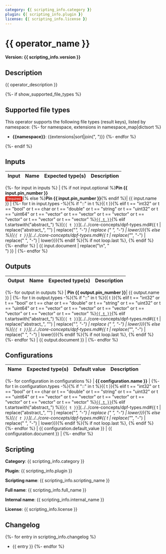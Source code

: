 ```yaml
---
category: {{ scripting_info.category }}
plugin: {{ scripting_info.plugin }}
license: {{ scripting_info.license }}
---
```


# {{ operator_name }}

**Version: {{ scripting_info.version }}**

## Description

{{ operator_description }}

{%- if show_supported_file_types %}

## Supported file types

This operator supports the following file types (result keys), listed by namespace:
{%- for namespace, extensions in namespace_map|dictsort %}
- <strong>{{namespace}}</strong>: {{extensions|sort|join(", ")}}
{%- endfor %}

{%- endif %}

## Inputs

| Input | Name | Expected type(s) | Description |
|-------|-------|------------------|-------------|
{%- for input in inputs %}
| {% if not input.optional %}<strong>Pin {{ input.pin_number }}</strong> <br><span style="background-color:#d93025; color:white; padding:2px 6px; border-radius:3px; font-size:0.75em;">Required</span>{% else %}<strong>Pin {{ input.pin_number }}</strong>{% endif %}|  {{ input.name }} |
{%- for t in input.types -%}{% if "::" in t %}{{ t }}{% elif t == "int32" or t == "bool" or t == char or t == "double" or t == "string" or t == "uint32" or t == "uint64" or t == "vector<int32>" or t == "vector<bool>" or t == "vector<char>" or t == "vector<double>" or t == "vector<string>" or t == "vector<float>" %}[`{{ t }}`](../../core-concepts/dpf-types.md#standard-types}}){% elif t.startswith("abstract_") %}[`{{ t }}`](../../core-concepts/dpf-types.md#{{ t | replace("abstract_", "") | replace("_", "-") | replace (" ", "-") | lower}}){% else %}[`{{ t }}`](../../core-concepts/dpf-types.md#{{ t | replace("_", "-") | replace(" ", "-") | lower}}){% endif %}{% if not loop.last %}, {% endif %}{%- endfor %} | {{ input.document | replace("\n", "<br>") }} |
{%- endfor %}

## Outputs

| Output |  Name | Expected type(s) | Description |
|-------|------|------------------|-------------|
{%- for output in outputs %}
|  **Pin {{ output.pin_number }}**| {{ output.name }} |
{%- for t in output.types -%}{% if "::" in t %}{{ t }}{% elif t == "int32" or t == "bool" or t == char or t == "double" or t == "string" or t == "uint32" or t == "uint64" or t == "vector<int32>" or t == "vector<bool>" or t == "vector<char>" or t == "vector<double>" or t == "vector<string>" or t == "vector<float>" %}[`{{ t }}`](../../core-concepts/dpf-types.md#standard-types}}){% elif t.startswith("abstract_") %}[`{{ t }}`](../../core-concepts/dpf-types.md#{{ t | replace("abstract_", "") | replace("_", "-") | replace (" ", "-") | lower}}){% else %}[`{{ t }}`](../../core-concepts/dpf-types.md#{{ t | replace("_", "-") | replace(" ", "-") | lower}}){% endif %}{% if not loop.last %}, {% endif %}{%- endfor %} | {{ output.document }} |
{%- endfor %}

## Configurations

| Name| Expected type(s) | Default value | Description |
|-----|------|----------|-------------|
{%- for configuration in configurations %}
| **{{ configuration.name }}** |
{%- for t in configuration.types -%}{% if "::" in t %}{{ t }}{% elif t == "int32" or t == "bool" or t == char or t == "double" or t == "string" or t == "uint32" or t == "uint64" or t == "vector<int32>" or t == "vector<bool>" or t == "vector<char>" or t == "vector<double>" or t == "vector<string>" or t == "vector<float>" %}[`{{ t }}`](../../core-concepts/dpf-types.md#standard-types}}){% elif t.startswith("abstract_") %}[`{{ t }}`](../../core-concepts/dpf-types.md#{{ t | replace("abstract_", "") | replace("_", "-") | replace (" ", "-") | lower}}){% else %}[`{{ t }}`](../../core-concepts/dpf-types.md#{{ t | replace("_", "-") | replace(" ", "-") | lower}}){% endif %}{% if not loop.last %}, {% endif %}{%- endfor %} | {{ configuration.default_value }} | {{ configuration.document }} |
{%- endfor %}

## Scripting

 **Category**: {{ scripting_info.category }}

 **Plugin**: {{ scripting_info.plugin }}

 **Scripting name**: {{ scripting_info.scripting_name }}

 **Full name**: {{ scripting_info.full_name }}

 **Internal name**: {{ scripting_info.internal_name }}

 **License**: {{ scripting_info.license }}


## Changelog

{%- for entry in scripting_info.changelog %}

- {{ entry }}
{%- endfor %}

